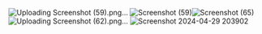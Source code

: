 ![Uploading Screenshot (59).png…]()
![Screenshot (59)](https://github.com/DikshyaPaudel/BudgetBuddy/assets/86092763/430be1f9-c71f-4b60-ad62-999635b42eea)![Screenshot (65)](https://github.com/DikshyaPaudel/BudgetBuddy/assets/86092763/517678c9-3e2b-4d39-8310-34571dc9b763)
![Uploading Screenshot (62).png…]()
![Screenshot 2024-04-29 203902](https://github.com/DikshyaPaudel/BudgetBuddy/assets/86092763/94493302-df2e-4476-bf0a-d2d2f93da9d9)


